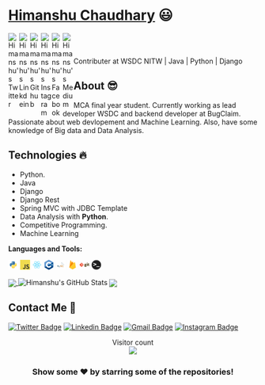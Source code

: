  # <a href="https://www.linkedin.com/in/kadianhimanshu/">Himanshu Chaudhary</a> :smiley:
 
 <a href="#">
  <img align="left" alt="Himanshu's Twitter" width="22px" src="https://cdn.jsdelivr.net/npm/simple-icons@v3/icons/twitter.svg" />
</a>
<a href="https://www.linkedin.com/in/kadianhimanshu/">
  <img align="left" alt="Himanshu's Linkdein" width="22px" src="https://cdn.jsdelivr.net/npm/simple-icons@v3/icons/linkedin.svg" />
</a>
<a href="https://github.com/himanshukadian">
  <img align="left" alt="Himanshu's Github" width="22px" src="https://cdn.jsdelivr.net/npm/simple-icons@v3/icons/github.svg" />
</a>
<a href="#">
  <img align="left" alt="Himanshu's Instagram" width="22px" src="https://cdn.jsdelivr.net/npm/simple-icons@v3/icons/instagram.svg" />
</a>
<a href="https://www.facebook.com/HimanshuChaudharykadian">
  <img align="left" alt="Himanshu's Facebook" width="22px" src="https://cdn.jsdelivr.net/npm/simple-icons@v3/icons/facebook.svg" />
</a>
<a href="#">
  <img align="left" alt="Himanshu's Medium" width="22px" src="https://cdn.jsdelivr.net/npm/simple-icons@v3/icons/medium.svg" />
</a>

<br/>
<br/>

Contributer at WSDC NITW | Java | Python | Django

## About :sunglasses:
MCA final year student. Currently working as lead developer WSDC and backend developer at BugClaim. Passionate about web devlopement and Machine Learning. Also, have some knowledge of Big data and Data Analysis.

## Technologies :fire:
- Python.
- Java
- Django
- Django Rest
- Spring MVC with JDBC Template
- Data Analysis with **Python**.
- Competitive Programming.
- Machine Learning

**Languages and Tools:**  

<code><img height="20" src="https://raw.githubusercontent.com/github/explore/80688e429a7d4ef2fca1e82350fe8e3517d3494d/topics/python/python.png"></code>
<code><img height="20" src="https://raw.githubusercontent.com/github/explore/80688e429a7d4ef2fca1e82350fe8e3517d3494d/topics/javascript/javascript.png"></code>
<code><img height="20" src="https://raw.githubusercontent.com/github/explore/80688e429a7d4ef2fca1e82350fe8e3517d3494d/topics/react/react.png"></code>
<code><img height="20" src="https://raw.githubusercontent.com/github/explore/80688e429a7d4ef2fca1e82350fe8e3517d3494d/topics/cpp/cpp.png"></code>
<code><img height="20" src="https://raw.githubusercontent.com/github/explore/80688e429a7d4ef2fca1e82350fe8e3517d3494d/topics/mysql/mysql.png"></code>
<code><img height="20" src="https://raw.githubusercontent.com/github/explore/80688e429a7d4ef2fca1e82350fe8e3517d3494d/topics/firebase/firebase.png"></code>
<code><img height="20" src="https://raw.githubusercontent.com/github/explore/80688e429a7d4ef2fca1e82350fe8e3517d3494d/topics/git/git.png"></code>
<code><img height="20" src="https://raw.githubusercontent.com/github/explore/80688e429a7d4ef2fca1e82350fe8e3517d3494d/topics/terminal/terminal.png"></code>


<a href="https://github.com/ashwanisng">
  <img align="center" src="https://github-readme-stats.vercel.app/api/top-langs/?username=himanshukadian&theme=radical&hide=glsl,python" />
</a>

<img src="https://github-readme-stats.vercel.app/api?username=himanshukadian&&show_icons=true&theme=radical&line_height=27&v=5" alt="Himanshu's GitHub Stats" />


<a href="https://github.com/himanshukadian/nitadda">
  <img align="center" src="https://github-readme-stats.vercel.app/api/pin/?username=himanshukadian&repo=nitadda&theme=radical" />
</a>    


##  Contact Me :speech_balloon:
[![Twitter Badge](https://img.shields.io/badge/-#-1ca0f1?style=flat-square&labelColor=1ca0f1&logo=twitter&logoColor=white&link=#)](#) [![Linkedin Badge](https://img.shields.io/badge/-himanshukadian-blue?style=flat-square&logo=Linkedin&logoColor=white&link=https://www.linkedin.com/in/kadianhimanshu/)](https://www.linkedin.com/in/kadianhimanshu/) [![Gmail Badge](https://img.shields.io/badge/-himanshuchaudhary.nitw@gmail.com-c14438?style=flat-square&logo=Gmail&logoColor=white&link=mailto:himanshuchaudhary.nitw@gmail.com)](mailto:himanshuchaudhary.nitw@gmail.com) [![Instagram Badge](https://img.shields.io/badge/-@#-e4405f?style=flat-square&labelColor=f94877&logo=instagram&logoColor=white&link=#)](#)

<p align="center"> 
  Visitor count<br>
  <img src="https://profile-counter.glitch.me/himanshukadian/count.svg" />
</p>


<div align="center">

### Show some ❤️ by starring some of the repositories!

</div>


